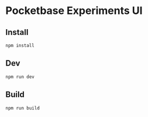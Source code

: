 # Pocketbase Experiments UI

## Install

`npm install`

## Dev

`npm run dev`

## Build

`npm run build`
